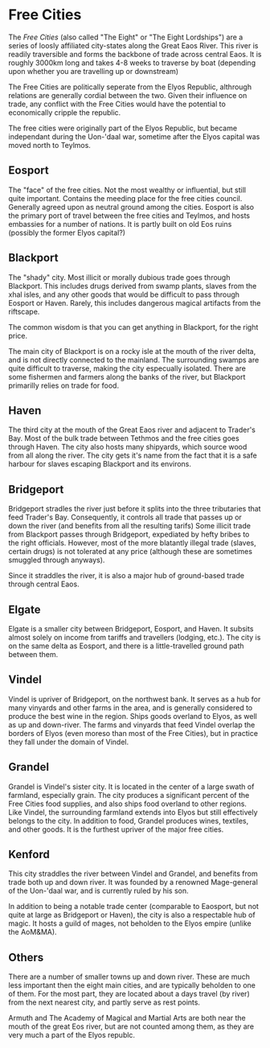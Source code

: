 # Free Cities

The *Free Cities* (also called "The Eight" or "The Eight Lordships") are a series of loosly affiliated city-states along the Great Eaos River.
This river is readily traversible and forms the backbone of trade across central Eaos.
It is roughly 3000km long and takes 4-8 weeks to traverse by boat (depending upon whether you are travelling up or downstream)

The Free Cities are politically seperate from the Elyos Republic, althrough relations are generally cordial between the two. Given their influence on trade, 
any conflict with the Free Cities would have the potential to economically cripple the republic.

The free cities were originally part of the Elyos Republic, but became independant during the Uon-'daal war, sometime after the Elyos capital was moved north to Teylmos.

## Eosport

The "face" of the free cities. Not the most wealthy or influential, but still quite important. Contains the meeding place for the free cities council.
Generally agreed upon as neutral ground among the cities. 
Eosport is also the primary port of travel between the free cities and Teylmos, and hosts embassies for a number of nations.
It is partly built on old Eos ruins (possibly the former Elyos capital?)

## Blackport

The "shady" city. Most illicit or morally dubious trade goes through Blackport. This includes drugs derived from swamp plants, slaves from the xhal isles, and any other goods 
that would be difficult to pass through Eosport or Haven. Rarely, this includes dangerous magical artifacts from the riftscape.

The common wisdom is that you can get anything in Blackport, for the right price.

The main city of Blackport is on a rocky isle at the mouth of the river delta, and is not directly connected to the mainland. The surrounding swamps are quite difficult to traverse, making the city especually isolated.
There are some fishermen and farmers along the banks of the river, but Blackport primarilly relies on trade for food.

## Haven

The third city at the mouth of the Great Eaos river and adjacent to Trader's Bay. Most of the bulk trade between Tethmos and the free cities goes through Haven. 
The city also hosts many shipyards, which source wood from all along the river. 
The city gets it's name from the fact that it is a safe harbour for slaves escaping Blackport and its environs.

## Bridgeport

Bridgeport stradles the river just before it splits into the three tributaries that feed Trader's Bay. Consequently, it controls all trade that passes up or down the river (and benefits from all the resulting tarifs)
Some illicit trade from Blackport passes through Bridgeport, expediated by hefty bribes to the right officials. However, most of the more blatantly illegal trade (slaves, certain drugs) is not tolerated at any price 
(although these are sometimes smuggled through anyways). 

Since it straddles the river, it is also a major hub of ground-based trade through central Eaos.

## Elgate

Elgate is a smaller city between Bridgeport, Eosport, and Haven. It subsits almost solely on income from tariffs and travellers (lodging, etc.). 
The city is on the same delta as Eosport, and there is a little-travelled ground path between them.

## Vindel

Vindel is upriver of Bridgeport, on the northwest bank. It serves as a hub for many vinyards and other farms in the area, and is generally considered to produce the best wine in the region. 
Ships goods overland to Elyos, as well as up and down-river.
The farms and vinyards that feed Vindel overlap the borders of Elyos (even moreso than most of the Free Cities), but in practice they fall under the domain of Vindel.

## Grandel

Grandel is Vindel's sister city. It is located in the center of a large swath of farmland, especially grain. The city produces a significant percent of the Free Cities food supplies, and also ships food overland to other regions.
Like Vindel, the surrounding farmland extends into Elyos but still effectively belongs to the city.
In addition to food, Grandel produces wines, textiles, and other goods. It is the furthest upriver of the major free cities.

## Kenford

This city straddles the river between Vindel and Grandel, and benefits from trade both up and down river. 
It was founded by a renowned Mage-general of the Uon-'daal war, and is currently ruled by his son.

In addition to being a notable trade center (comparable to Eaosport, but not quite at large as Bridgeport or Haven), the city is also a respectable hub of magic.
It hosts a guild of mages, not beholden to the Elyos empire (unlike the AoM&MA). 

## Others

There are a number of smaller towns up and down river. These are much less important then the eight main cities, and are typically beholden to one of them. 
For the most part, they are located about a days travel (by river) from the next nearest city, and partly serve as rest points.

Armuth and The Academy of Magical and Martial Arts are both near the mouth of the great Eos river, but are not counted among them, as they are very much a part of the Elyos republc.
